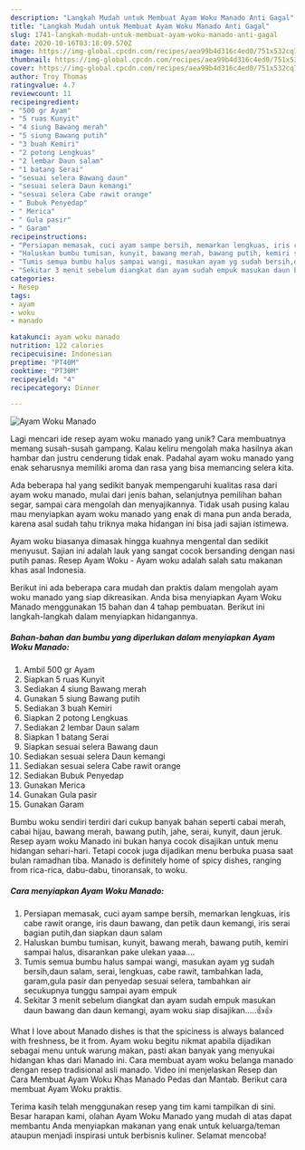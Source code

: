 ```yaml
---
description: "Langkah Mudah untuk Membuat Ayam Woku Manado Anti Gagal"
title: "Langkah Mudah untuk Membuat Ayam Woku Manado Anti Gagal"
slug: 1741-langkah-mudah-untuk-membuat-ayam-woku-manado-anti-gagal
date: 2020-10-16T03:18:09.570Z
image: https://img-global.cpcdn.com/recipes/aea99b4d316c4ed0/751x532cq70/ayam-woku-manado-foto-resep-utama.jpg
thumbnail: https://img-global.cpcdn.com/recipes/aea99b4d316c4ed0/751x532cq70/ayam-woku-manado-foto-resep-utama.jpg
cover: https://img-global.cpcdn.com/recipes/aea99b4d316c4ed0/751x532cq70/ayam-woku-manado-foto-resep-utama.jpg
author: Troy Thomas
ratingvalue: 4.7
reviewcount: 11
recipeingredient:
- "500 gr Ayam"
- "5 ruas Kunyit"
- "4 siung Bawang merah"
- "5 siung Bawang putih"
- "3 buah Kemiri"
- "2 potong Lengkuas"
- "2 lembar Daun salam"
- "1 batang Serai"
- "sesuai selera Bawang daun"
- "sesuai selera Daun kemangi"
- "sesuai selera Cabe rawit orange"
- " Bubuk Penyedap"
- " Merica"
- " Gula pasir"
- " Garam"
recipeinstructions:
- "Persiapan memasak, cuci ayam sampe bersih, memarkan lengkuas, iris cabe rawit orange, iris daun bawang, dan petik daun kemangi, iris serai bagian putih,dan siapkan daun salam"
- "Haluskan bumbu tumisan, kunyit, bawang merah, bawang putih, kemiri sampai halus, disarankan pake ulekan yaaa...."
- "Tumis semua bumbu halus sampai wangi, masukan ayam yg sudah bersih,daun salam, serai, lengkuas, cabe rawit, tambahkan lada, garam,gula pasir dan penyedap sesuai selera, tambahkan air secukupnya tunggu sampai ayam empuk"
- "Sekitar 3 menit sebelum diangkat dan ayam sudah empuk masukan daun bawang dan daun kemangi, ayam woku siap disajikan.....👍👍"
categories:
- Resep
tags:
- ayam
- woku
- manado

katakunci: ayam woku manado 
nutrition: 122 calories
recipecuisine: Indonesian
preptime: "PT40M"
cooktime: "PT30M"
recipeyield: "4"
recipecategory: Dinner

---
```



![Ayam Woku Manado](https://img-global.cpcdn.com/recipes/aea99b4d316c4ed0/751x532cq70/ayam-woku-manado-foto-resep-utama.jpg)

Lagi mencari ide resep ayam woku manado yang unik? Cara membuatnya memang susah-susah gampang. Kalau keliru mengolah maka hasilnya akan hambar dan justru cenderung tidak enak. Padahal ayam woku manado yang enak seharusnya memiliki aroma dan rasa yang bisa memancing selera kita.

Ada beberapa hal yang sedikit banyak mempengaruhi kualitas rasa dari ayam woku manado, mulai dari jenis bahan, selanjutnya pemilihan bahan segar, sampai cara mengolah dan menyajikannya. Tidak usah pusing kalau mau menyiapkan ayam woku manado yang enak di mana pun anda berada, karena asal sudah tahu triknya maka hidangan ini bisa jadi sajian istimewa.

Ayam woku biasanya dimasak hingga kuahnya mengental dan sedikit menyusut. Sajian ini adalah lauk yang sangat cocok bersanding dengan nasi putih panas. Resep Ayam Woku - Ayam woku adalah salah satu makanan khas asal Indonesia.


Berikut ini ada beberapa cara mudah dan praktis dalam mengolah ayam woku manado yang siap dikreasikan. Anda bisa menyiapkan Ayam Woku Manado menggunakan 15 bahan dan 4 tahap pembuatan. Berikut ini langkah-langkah dalam menyiapkan hidangannya.

<!--inarticleads1-->

##### Bahan-bahan dan bumbu yang diperlukan dalam menyiapkan Ayam Woku Manado:

1. Ambil 500 gr Ayam
1. Siapkan 5 ruas Kunyit
1. Sediakan 4 siung Bawang merah
1. Gunakan 5 siung Bawang putih
1. Sediakan 3 buah Kemiri
1. Siapkan 2 potong Lengkuas
1. Sediakan 2 lembar Daun salam
1. Siapkan 1 batang Serai
1. Siapkan sesuai selera Bawang daun
1. Sediakan sesuai selera Daun kemangi
1. Sediakan sesuai selera Cabe rawit orange
1. Sediakan  Bubuk Penyedap
1. Gunakan  Merica
1. Gunakan  Gula pasir
1. Gunakan  Garam


Bumbu woku sendiri terdiri dari cukup banyak bahan seperti cabai merah, cabai hijau, bawang merah, bawang putih, jahe, serai, kunyit, daun jeruk. Resep ayam woku Manado ini bukan hanya cocok disajikan untuk menu hidangan sehari-hari. Tetapi cocok juga dijadikan menu berbuka puasa saat bulan ramadhan tiba. Manado is definitely home of spicy dishes, ranging from rica-rica, dabu-dabu, tinoransak, to woku. 

<!--inarticleads2-->

##### Cara menyiapkan Ayam Woku Manado:

1. Persiapan memasak, cuci ayam sampe bersih, memarkan lengkuas, iris cabe rawit orange, iris daun bawang, dan petik daun kemangi, iris serai bagian putih,dan siapkan daun salam
1. Haluskan bumbu tumisan, kunyit, bawang merah, bawang putih, kemiri sampai halus, disarankan pake ulekan yaaa....
1. Tumis semua bumbu halus sampai wangi, masukan ayam yg sudah bersih,daun salam, serai, lengkuas, cabe rawit, tambahkan lada, garam,gula pasir dan penyedap sesuai selera, tambahkan air secukupnya tunggu sampai ayam empuk
1. Sekitar 3 menit sebelum diangkat dan ayam sudah empuk masukan daun bawang dan daun kemangi, ayam woku siap disajikan.....👍👍


What I love about Manado dishes is that the spiciness is always balanced with freshness, be it from. Ayam woku begitu nikmat apabila dijadikan sebagai menu untuk warung makan, pasti akan banyak yang menyukai hidangan khas dari Manado ini. Cara membuat ayam woku belanga manado dengan resep tradisional asli manado. Video ini menjelaskan Resep dan Cara Membuat Ayam Woku Khas Manado Pedas dan Mantab. Berikut cara membuat Ayam Woku praktis. 

Terima kasih telah menggunakan resep yang tim kami tampilkan di sini. Besar harapan kami, olahan Ayam Woku Manado yang mudah di atas dapat membantu Anda menyiapkan makanan yang enak untuk keluarga/teman ataupun menjadi inspirasi untuk berbisnis kuliner. Selamat mencoba!
